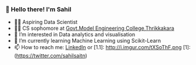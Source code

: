 ### 👋 Hello there! I'm Sahil

- 👨‍💻 Aspiring Data Scientist
- 👨‍🎓 CS sophomore at [Govt.Model Engineering College,Thrikkakara](https://www.mec.ac.in/)
- 👀 I’m interested in Data analytics and visualisation
- 🌱 I’m currently learning Machine Learning using Scikit-Learn
- 📫 How to reach me: [LinkedIn](https://www.linkedin.com/in/sahilsait/) or [1.1]: http://i.imgur.com/tXSoThF.png [1]:(https://twitter.com/sahilsaitn)

<!---
SahilSait/SahilSait is a ✨ special ✨ repository because its `README.md` (this file) appears on your GitHub profile.
You can click the Preview link to take a look at your changes.
- 💞️ I’m looking to collaborate on ...
--->
